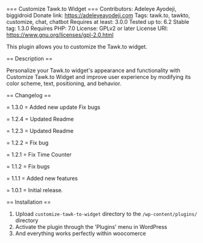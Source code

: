 === Customize Tawk.to Widget ===
Contributors: Adeleye Ayodeji, biggidroid
Donate link: https://adeleyeayodeji.com
Tags: tawk.to, tawkto, customize, chat, chatbot
Requires at least: 3.0.0
Tested up to: 6.2
Stable tag: 1.3.0
Requires PHP: 7.0
License: GPLv2 or later
License URI: https://www.gnu.org/licenses/gpl-2.0.html

This plugin allows you to customize the Tawk.to widget.

== Description ==

Personalize your Tawk.to widget's appearance and functionality with Customize Tawk.to Widget and improve user experience by modifying its color scheme, text, positioning, and behavior.

== Changelog ==

= 1.3.0 =
Added new update
Fix bugs

= 1.2.4 =
Updated Readme

= 1.2.3 =
Updated Readme

= 1.2.2 =
Fix bug

= 1.2.1 =
Fix Time Counter

= 1.1.2 =
Fix bugs

= 1.1.1 =
Added new features

= 1.0.1 =
Initial release.

== Installation ==

1. Upload `customize-tawk-to-widget` directory to the `/wp-content/plugins/` directory
2. Activate the plugin through the 'Plugins' menu in WordPress
3. And everything works perfectly within woocomerce
